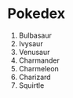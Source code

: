 # Pokedex

 1. Bulbasaur
 2. Ivysaur
 3. Venusaur
 4. Charmander
 5. Charmeleon
 6. Charizard
 7. Squirtle

